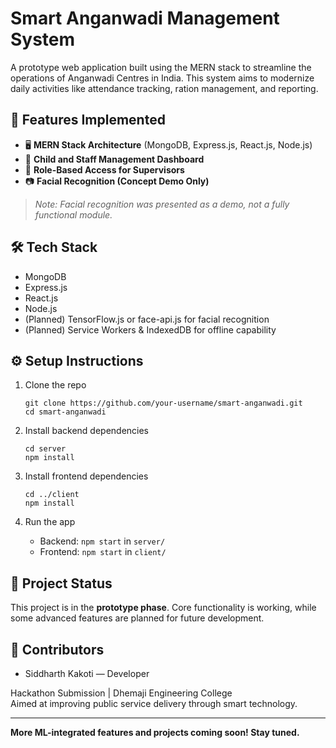
# Smart Anganwadi Management System

A prototype web application built using the MERN stack to streamline the operations of Anganwadi Centres in India. This system aims to modernize daily activities like attendance tracking, ration management, and reporting.

## 🚀 Features Implemented

- 🖥️ **MERN Stack Architecture** (MongoDB, Express.js, React.js, Node.js)
- 👶 **Child and Staff Management Dashboard**
- 🔐 **Role-Based Access for Supervisors**
- 📷 **Facial Recognition (Concept Demo Only)**

> *Note: Facial recognition was presented as a demo, not a fully functional module.*

## 🛠️ Tech Stack

- MongoDB
- Express.js
- React.js
- Node.js
- (Planned) TensorFlow.js or face-api.js for facial recognition
- (Planned) Service Workers & IndexedDB for offline capability


## ⚙️ Setup Instructions

1. Clone the repo  
   ```
   git clone https://github.com/your-username/smart-anganwadi.git
   cd smart-anganwadi
   ```

2. Install backend dependencies  
   ```
   cd server
   npm install
   ```

3. Install frontend dependencies  
   ```
   cd ../client
   npm install
   ```

4. Run the app  
   - Backend: `npm start` in `server/`  
   - Frontend: `npm start` in `client/`

## 📌 Project Status

This project is in the **prototype phase**. Core functionality is working, while some advanced features are planned for future development.

## 🙌 Contributors

- Siddharth Kakoti — Developer  

Hackathon Submission | Dhemaji Engineering College  
Aimed at improving public service delivery through smart technology.

---

**More ML-integrated features and projects coming soon! Stay tuned.**
